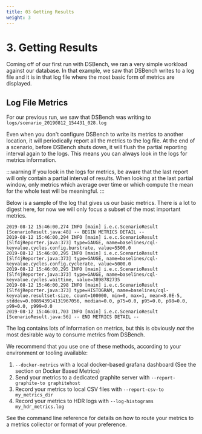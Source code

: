 ```yaml
---
title: 03 Getting Results
weight: 3
---
```


# 3. Getting Results

Coming off of our first run with DSBench, we ran a very simple workload against our database. In that example, we saw that DSBench writes to a log file and it is in that log file where the most basic form of metrics are displayed.

## Log File Metrics

For our previous run, we saw that DSBench was writing to `logs/scenario_20190812_154431_028.log`

Even when you don't configure DSBench to write its metrics to another location, it will periodically report all the metrics to the log file.
At the end of a scenario, before DSBench shuts down, it will flush the partial reporting interval again to the logs. This means you can always
look in the logs for metrics information.

:::warning
If you look in the logs for metrics, be aware that the last report will only contain a partial interval of results. When looking at the last partial window, only metrics which average over time or which compute the mean for the whole test will be meaningful.
:::


Below is a sample of the log that gives us our basic metrics. There is a lot to digest here, for now we will only focus a subset of the most important metrics.

```
2019-08-12 15:46:00,274 INFO [main] i.e.c.ScenarioResult [ScenarioResult.java:48] -- BEGIN METRICS DETAIL --
2019-08-12 15:46:00,294 INFO [main] i.e.c.ScenarioResult [Slf4jReporter.java:373] type=GAUGE, name=baselines/cql-keyvalue.cycles.config.burstrate, value=5500.0
2019-08-12 15:46:00,295 INFO [main] i.e.c.ScenarioResult [Slf4jReporter.java:373] type=GAUGE, name=baselines/cql-keyvalue.cycles.config.cyclerate, value=5000.0
2019-08-12 15:46:00,295 INFO [main] i.e.c.ScenarioResult [Slf4jReporter.java:373] type=GAUGE, name=baselines/cql-keyvalue.cycles.waittime, value=3898782735
2019-08-12 15:46:00,298 INFO [main] i.e.c.ScenarioResult [Slf4jReporter.java:373] type=HISTOGRAM, name=baselines/cql-keyvalue.resultset-size, count=100000, min=0, max=1, mean=8.0E-5, stddev=0.008943914131967056, median=0.0, p75=0.0, p95=0.0, p98=0.0, p99=0.0, p999=0.0
2019-08-12 15:46:01,703 INFO [main] i.e.c.ScenarioResult [ScenarioResult.java:56] -- END METRICS DETAIL --
```


The log contains lots of information on metrics, but this is obviously _not_ the most desirable way to consume metrics from DSBench.

We recommend that you use one of these methods, according to your environment or tooling available:

1. `--docker-metrics` with a local docker-based grafana dashboard (See the section on Docker Based Metrics)
2. Send your metrics to a dedicated graphite server with `--report-graphite-to graphitehost`
3. Record your metrics to local CSV files with `--report-csv-to my_metrics_dir`
4. Record your metrics to HDR logs with `--log-histograms my_hdr_metrics.log`

See the command line reference for details on how to route your metrics to a metrics collector or format of your preference.
